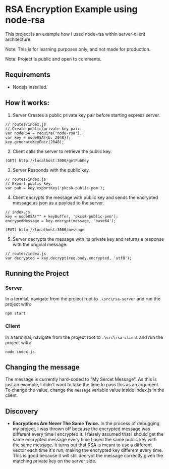# RSA Encryption Example using node-rsa

This project is an example how I used node-rsa within server-client architecture.

Note: This is for learning purposes only, and not made for production.

Note: Project is public and open to comments.

## Requirements

* Nodejs installed.

## How it works:

1) Server Creates a public private key pair before starting express server.

```
// routes/index.js
// Create public/private key pair.
var nodeRSA = require('node-rsa');
var key = nodeRSA({b: 2048});
key.generateKeyPair(2048);
```

2) Client calls the server to retrieve the public key.

`(GET) http://localhost:3000/getPubKey`

3) Server Responds with the public key.

```
// routes/index.js
// Export public key.
var pub = key.exportKey('pkcs8-public-pem');
```

4) Client encrypts the message with public key and sends the encrypted message as json as a payload to the server.

```
// index.js
key = nodeRSA("" + keyBuffer, 'pkcs8-public-pem');
encrypedMessage = key.encrypt(message, 'base64');
```

`(PUT) http://localhost:3000/message`

5) Server decrypts the message with its private key and returns a response with the original message.

```
// routes/index.js
var decrypted = key.decrypt(req.body.encrypted, 'utf8');
```

## Running the Project

### Server

In a termial, navigate from the project root to `.\src\rsa-server` and run the project with:

`npm start`

### Client

In a terminal, navigate from the project root to `.\src\rsa-client` and run the project with:

`node index.js`

## Changing the message

The message is currently hard-coded to "My Sercet Message".  As this is just an example, I didn't want to take the time to pass this as an argument.  To change the value, change the `message` variable value inside index.js in the client.

## Discovery

* **Encryptions Are Never The Same Twice.** In the process of debugging my project, I was thrown off because the encrypted message was different every time I encrypted it.  I falsely assumed that I should get the same encrypted message every time I used the same public key with the same message.  It turns out that RSA is meant to use a different vector each time it's run, making the encrypted key different every time.  This is good because it will still decrypt the message correctly given the matching private key on the server side.
